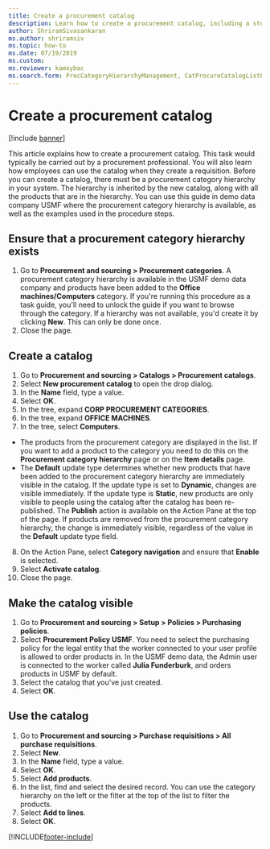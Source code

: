 ```yaml
--- 
title: Create a procurement catalog
description: Learn how to create a procurement catalog, including a step-by-step process for ensuring that a procurement category hierarchy exists. 
author: ShriramSivasankaran
ms.author: shriramsiv
ms.topic: how-to
ms.date: 07/19/2019
ms.custom: 
ms.reviewer: kamaybac 
ms.search.form: ProcCategoryHierarchyManagement, CatProcureCatalogListPage, CatProcureCatalogCreate, CatProcureCatalogEdit, SysPolicyListPage, SysPolicy, CatCatalogPolicyRule, PurchReqTableListPage, PurchReqCreate, PurchReqTable, PurchReqAddItem 
---
```


# Create a procurement catalog

[!include [banner](../../includes/banner.md)]

This article explains how to create a procurement catalog. This task would typically be carried out by a procurement professional. You will also learn how employees can use the catalog when they create a requisition. Before you can create a catalog, there must be a procurement category hierarchy in your system. The hierarchy is inherited by the new catalog, along with all the products that are in the hierarchy. You can use this guide in demo data company USMF where the procurement category hierarchy is available, as well as the examples used in the procedure steps.


## Ensure that a procurement category hierarchy exists
1. Go to **Procurement and sourcing > Procurement categories**. A procurement category hierarchy is available in the USMF demo data company and products have been added to the **Office machines/Computers** category. If you're running this procedure as a task guide, you'll need to unlock the guide if you want to browse through the category. If a hierarchy was not available, you'd create it by clicking **New**. This can only be done once.  
2. Close the page.

## Create a catalog
1. Go to **Procurement and sourcing > Catalogs > Procurement catalogs**.
2. Select **New procurement catalog** to open the drop dialog.
3. In the **Name** field, type a value.
4. Select **OK**.
5. In the tree, expand **CORP PROCUREMENT CATEGORIES**.
6. In the tree, expand **OFFICE MACHINES**.
7. In the tree, select **Computers**.

  - The products from the procurement category are displayed in the list. If you want to add a product to the category you need to do this on the **Procurement category hierarchy** page or on the **Item details** page.  
  - The **Default** update type determines whether new products that have been added to the procurement category hierarchy are immediately visible in the catalog. If the update type is set to **Dynamic**, changes are visible immediately. If the update type is **Static**, new products are only visible to people using the catalog after the catalog has been re-published. The **Publish** action is available on the Action Pane at the top of the page. If products are removed from the procurement category hierarchy, the change is immediately visible, regardless of the value in the **Default** update type field.  

8. On the Action Pane, select **Category navigation** and ensure that **Enable** is selected.
9. Select **Activate catalog**.
10. Close the page.

## Make the catalog visible
1. Go to **Procurement and sourcing > Setup > Policies > Purchasing policies**.
2. Select **Procurement Policy USMF**. You need to select the purchasing policy for the legal entity that the worker connected to your user profile is allowed to order products in. In the USMF demo data, the Admin user is connected to the worker called **Julia Funderburk**, and orders products in USMF by default.  
3. Select the catalog that you've just created.
4. Select **OK**.

## Use the catalog
1. Go to **Procurement and sourcing > Purchase requisitions > All purchase requisitions**.
2. Select **New**.
3. In the **Name** field, type a value.
4. Select **OK**.
5. Select **Add products**.
6. In the list, find and select the desired record. You can use the category hierarchy on the left or the filter at the top of the list to filter the products.  
7. Select **Add to lines**.
8. Select **OK**.



[!INCLUDE[footer-include](../../../includes/footer-banner.md)]
